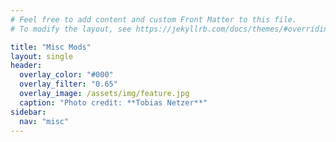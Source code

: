 ```yaml
---
# Feel free to add content and custom Front Matter to this file.
# To modify the layout, see https://jekyllrb.com/docs/themes/#overriding-theme-defaults

title: "Misc Mods"
layout: single
header:
  overlay_color: "#000"
  overlay_filter: "0.65"
  overlay_image: /assets/img/feature.jpg
  caption: "Photo credit: **Tobias Netzer**"
sidebar:
  nav: "misc"
---
```



